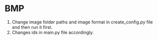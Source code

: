 # BMP

1) Change image folder paths and image format in create_config.py file and then run it first.
2) Changes ids in main.py file accordingly.
   
